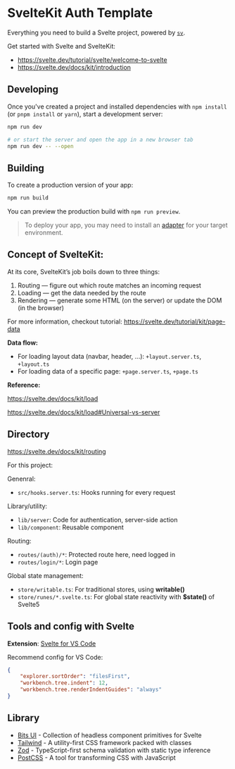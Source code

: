 # SvelteKit Auth Template

Everything you need to build a Svelte project, powered by [`sv`](https://github.com/sveltejs/cli).

Get started with Svelte and SvelteKit:

- https://svelte.dev/tutorial/svelte/welcome-to-svelte
- https://svelte.dev/docs/kit/introduction

## Developing

Once you've created a project and installed dependencies with `npm install` (or `pnpm install` or `yarn`), start a development server:

```bash
npm run dev

# or start the server and open the app in a new browser tab
npm run dev -- --open
```

## Building

To create a production version of your app:

```bash
npm run build
```

You can preview the production build with `npm run preview`.

> To deploy your app, you may need to install an [adapter](https://svelte.dev/docs/kit/adapters) for your target environment.

## Concept of SvelteKit:

At its core, SvelteKit’s job boils down to three things:

1. Routing — figure out which route matches an incoming request
2. Loading — get the data needed by the route
3. Rendering — generate some HTML (on the server) or update the DOM (in the browser)

For more information, checkout tutorial: https://svelte.dev/tutorial/kit/page-data

**Data flow:**

- For loading layout data (navbar, header, ...): `+layout.server.ts`, `+layout.ts`
- For loading data of a specific page: `+page.server.ts`, `+page.ts`

**Reference:**

https://svelte.dev/docs/kit/load

https://svelte.dev/docs/kit/load#Universal-vs-server

## Directory

https://svelte.dev/docs/kit/routing

For this project:

Genenral:

- `src/hooks.server.ts`: Hooks running for every request

Library/utility:

- `lib/server`: Code for authentication, server-side action
- `lib/component`: Reusable component

Routing:

- `routes/(auth)/*`: Protected route here, need logged in
- `routes/login/*`: Login page

Global state management:

- `store/writable.ts`: For traditional stores, using **writable()**
- `store/runes/*.svelte.ts`: For global state reactivity with **$state()** of Svelte5

## Tools and config with Svelte

**Extension**: [Svelte for VS Code](https://marketplace.visualstudio.com/items?itemName=svelte.svelte-vscode)

Recommend config for VS Code:

```json
{
	"explorer.sortOrder": "filesFirst",
	"workbench.tree.indent": 12,
	"workbench.tree.renderIndentGuides": "always"
}
```

## Library

- [Bits UI](https://next.bits-ui.com/docs/introduction) - Collection of headless component primitives for Svelte
- [Tailwind](https://tailwindcss.com/) - A utility-first CSS framework packed with classes
- [Zod](https://zod.dev/) - TypeScript-first schema validation with static type inference
- [PostCSS](https://postcss.org/) - A tool for transforming CSS with JavaScript

